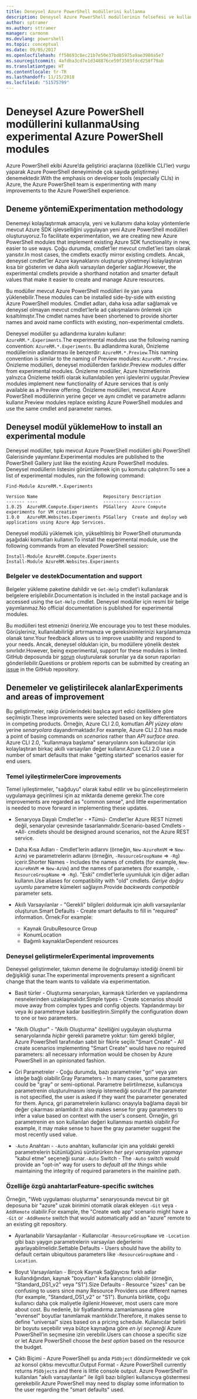 ```yaml
---
title: Deneysel Azure PowerShell modüllerini kullanma
description: Deneysel Azure PowerShell modüllerinin felsefesi ve kullanımı hakkında bilgi edinin.
author: sptramer
ms.author: sttramer
manager: carmonm
ms.devlang: powershell
ms.topic: conceptual
ms.date: 09/05/2017
ms.openlocfilehash: ff58693c8ec21b7e50e37bd85975a9ae3980a5e7
ms.sourcegitcommit: 4afdba3cd7e1d348876ce59f3503fdcd258f79ab
ms.translationtype: HT
ms.contentlocale: tr-TR
ms.lasthandoff: 11/15/2018
ms.locfileid: "51575799"
---
```

# <a name="using-experimental-azure-powershell-modules"></a><span data-ttu-id="e9dc4-103">Deneysel Azure PowerShell modüllerini kullanma</span><span class="sxs-lookup"><span data-stu-id="e9dc4-103">Using experimental Azure PowerShell modules</span></span>

<span data-ttu-id="e9dc4-104">Azure PowerShell ekibi Azure’da geliştirici araçlarına (özellikle CLI’ler) vurgu yaparak Azure PowerShell deneyiminde çok sayıda geliştirmeyi denemektedir.</span><span class="sxs-lookup"><span data-stu-id="e9dc4-104">With the emphasis on developer tools (especially CLIs) in Azure, the Azure PowerShell team is experimenting with many improvements to the Azure PowerShell experience.</span></span>

## <a name="experimentation-methodology"></a><span data-ttu-id="e9dc4-105">Deneme yöntemi</span><span class="sxs-lookup"><span data-stu-id="e9dc4-105">Experimentation methodology</span></span>

<span data-ttu-id="e9dc4-106">Denemeyi kolaylaştırmak amacıyla, yeni ve kullanımı daha kolay yöntemlerle mevcut Azure SDK işlevselliğini uygulayan yeni Azure PowerShell modülleri oluşturuyoruz.</span><span class="sxs-lookup"><span data-stu-id="e9dc4-106">To facilitate experimentation, we are creating new Azure PowerShell modules that implement existing Azure SDK functionality in new, easier to use ways.</span></span> <span data-ttu-id="e9dc4-107">Çoğu durumda, cmdlet'ler mevcut cmdlet'leri tam olarak yansıtır.</span><span class="sxs-lookup"><span data-stu-id="e9dc4-107">In most cases, the cmdlets exactly mirror existing cmdlets.</span></span> <span data-ttu-id="e9dc4-108">Ancak, deneysel cmdlet’ler Azure kaynaklarını oluşturup yönetmeyi kolaylaştıran kısa bir gösterim ve daha akıllı varsayılan değerler sağlar.</span><span class="sxs-lookup"><span data-stu-id="e9dc4-108">However, the experimental cmdlets provide a shorthand notation and smarter default values that make it easier to create and manage Azure resources.</span></span>

<span data-ttu-id="e9dc4-109">Bu modüller mevcut Azure PowerShell modülleri ile yan yana yüklenebilir.</span><span class="sxs-lookup"><span data-stu-id="e9dc4-109">These modules can be installed side-by-side with existing Azure PowerShell modules.</span></span> <span data-ttu-id="e9dc4-110">Cmdlet adları, daha kısa adlar sağlamak ve deneysel olmayan mevcut cmdlet'lerle ad çakışmalarını önlemek için kısaltılmıştır.</span><span class="sxs-lookup"><span data-stu-id="e9dc4-110">The cmdlet names have been shortened to provide shorter names and avoid name conflicts with existing, non-experimental cmdlets.</span></span>

<span data-ttu-id="e9dc4-111">Deneysel modüller şu adlandırma kuralını kullanır: `AzureRM.*.Experiments`.</span><span class="sxs-lookup"><span data-stu-id="e9dc4-111">The experimental modules use the following naming convention: `AzureRM.*.Experiments`.</span></span> <span data-ttu-id="e9dc4-112">Bu adlandırma kuralı, Önizleme modüllerinin adlandırması ile benzerdir: `AzureRM.*.Preview`.</span><span class="sxs-lookup"><span data-stu-id="e9dc4-112">This naming convention is similar to the naming of Preview modules: `AzureRM.*.Preview`.</span></span> <span data-ttu-id="e9dc4-113">Önizleme modülleri, deneysel modüllerden farklıdır.</span><span class="sxs-lookup"><span data-stu-id="e9dc4-113">Preview modules differ from experimental modules.</span></span> <span data-ttu-id="e9dc4-114">Önizleme modüller, Azure hizmetlerinin yalnızca Önizleme teklifi olarak kullanılabilen yeni işlevlerini uygular.</span><span class="sxs-lookup"><span data-stu-id="e9dc4-114">Preview modules implement new functionality of Azure services that is only available as a Preview offering.</span></span> <span data-ttu-id="e9dc4-115">Önizleme modülleri, mevcut Azure PowerShell modüllerinin yerine geçer ve aynı cmdlet ve parametre adlarını kullanır.</span><span class="sxs-lookup"><span data-stu-id="e9dc4-115">Preview modules replace existing Azure PowerShell modules and use the same cmdlet and parameter names.</span></span>

## <a name="how-to-install-an-experimental-module"></a><span data-ttu-id="e9dc4-116">Deneysel modül yükleme</span><span class="sxs-lookup"><span data-stu-id="e9dc4-116">How to install an experimental module</span></span>

<span data-ttu-id="e9dc4-117">Deneysel modüller, tıpkı mevcut Azure PowerShell modülleri gibi PowerShell Galerisinde yayımlanır.</span><span class="sxs-lookup"><span data-stu-id="e9dc4-117">Experimental modules are published to the PowerShell Gallery just like the existing Azure PowerShell modules.</span></span> <span data-ttu-id="e9dc4-118">Deneysel modüllerin listesini görüntülemek için şu komutu çalıştırın:</span><span class="sxs-lookup"><span data-stu-id="e9dc4-118">To see a list of experimental modules, run the following command:</span></span>

```azurepowershell-interactive
Find-Module AzureRM.*.Experiments
```

```output
Version Name                         Repository Description
------- ----                         ---------- -----------
1.0.25  AzureRM.Compute.Experiments  PSGallery  Azure Compute experiments for VM creation
1.0.0   AzureRM.Websites.Experiments PSGallery  Create and deploy web applications using Azure App Services.
```

<span data-ttu-id="e9dc4-119">Deneysel modülü yüklemek için, yükseltilmiş bir PowerShell oturumunda aşağıdaki komutları kullanın:</span><span class="sxs-lookup"><span data-stu-id="e9dc4-119">To install the experimental module, use the following commands from an elevated PowerShell session:</span></span>

```azurepowershell-interactive
Install-Module AzureRM.Compute.Experiments
Install-Module AzureRM.Websites.Experiments
```

### <a name="documentation-and-support"></a><span data-ttu-id="e9dc4-120">Belgeler ve destek</span><span class="sxs-lookup"><span data-stu-id="e9dc4-120">Documentation and support</span></span>

<span data-ttu-id="e9dc4-121">Belgeler yükleme paketine dahildir ve `Get-Help` cmdlet'i kullanılarak belgelere erişilebilir.</span><span class="sxs-lookup"><span data-stu-id="e9dc4-121">Documentation is included in the install package and is accessed using the `Get-Help` cmdlet.</span></span> <span data-ttu-id="e9dc4-122">Deneysel modüller için resmi bir belge yayımlanmaz.</span><span class="sxs-lookup"><span data-stu-id="e9dc4-122">No official documentation is published for experimental modules.</span></span>

<span data-ttu-id="e9dc4-123">Bu modülleri test etmenizi öneririz.</span><span class="sxs-lookup"><span data-stu-id="e9dc4-123">We encourage you to test these modules.</span></span> <span data-ttu-id="e9dc4-124">Görüşleriniz, kullanılabilirliği artırmamıza ve gereksinimlerinizi karşılamamıza olanak tanır.</span><span class="sxs-lookup"><span data-stu-id="e9dc4-124">Your feedback allows us to improve usability and respond to your needs.</span></span> <span data-ttu-id="e9dc4-125">Ancak, deneysel oldukları için, bu modüllere yönelik destek sınırlıdır.</span><span class="sxs-lookup"><span data-stu-id="e9dc4-125">However, being experimental, support for these modules is limited.</span></span> <span data-ttu-id="e9dc4-126">GitHub deposunda bir [sorun](https://github.com/Azure/azure-powershell/issues) oluşturularak sorunlar ya da sorun raporları gönderilebilir.</span><span class="sxs-lookup"><span data-stu-id="e9dc4-126">Questions or problem reports can be submitted by creating an [issue](https://github.com/Azure/azure-powershell/issues) in the GitHub repository.</span></span>

## <a name="experiments-and-areas-of-improvement"></a><span data-ttu-id="e9dc4-127">Denemeler ve geliştirilecek alanlar</span><span class="sxs-lookup"><span data-stu-id="e9dc4-127">Experiments and areas of improvement</span></span>

<span data-ttu-id="e9dc4-128">Bu geliştirmeler, rakip ürünlerindeki başlıca ayırt edici özelliklere göre seçilmiştir.</span><span class="sxs-lookup"><span data-stu-id="e9dc4-128">These improvements were selected based on key differentiators in competing products.</span></span> <span data-ttu-id="e9dc4-129">Örneğin, Azure CLI 2.0, komutları _API yüzey alanı_ yerine _senaryolara_ dayandırmaktadır.</span><span class="sxs-lookup"><span data-stu-id="e9dc4-129">For example, Azure CLI 2.0 has made a point of basing commands on _scenarios_ rather than _API surface area_.</span></span>
<span data-ttu-id="e9dc4-130">Azure CLI 2.0, "kullanmaya başlama" senaryolarını son kullanıcılar için kolaylaştıran birkaç akıllı varsayılan değer kullanır.</span><span class="sxs-lookup"><span data-stu-id="e9dc4-130">Azure CLI 2.0 use a number of smart defaults that make "getting started" scenarios easier for end users.</span></span>

### <a name="core-improvements"></a><span data-ttu-id="e9dc4-131">Temel iyileştirmeler</span><span class="sxs-lookup"><span data-stu-id="e9dc4-131">Core improvements</span></span>

<span data-ttu-id="e9dc4-132">Temel iyileştirmeler, "sağduyu" olarak kabul edilir ve bu güncelleştirmelerin uygulamaya geçirilmesi için az miktarda deneme gerekir.</span><span class="sxs-lookup"><span data-stu-id="e9dc4-132">The core improvements are regarded as "common sense", and little experimentation is needed to move forward in implementing these updates.</span></span>

- <span data-ttu-id="e9dc4-133">Senaryoya Dayalı Cmdlet’ler - <em>\*Tümü</em>- Cmdlet’ler Azure REST hizmeti değil, senaryolar çevresinde tasarlanmalıdır.</span><span class="sxs-lookup"><span data-stu-id="e9dc4-133">Scenario-based Cmdlets - <em>\*All</em>- cmdlets should be designed around scenarios, not the Azure REST service.</span></span>

- <span data-ttu-id="e9dc4-134">Daha Kısa Adları - Cmdlet'lerin adlarını (örneğin, `New-AzureRmVM` => `New-AzVm`) ve parametrelerin adlarını (örneğin, `-ResourceGroupName` => `-Rg`) içerir.</span><span class="sxs-lookup"><span data-stu-id="e9dc4-134">Shorter Names - Includes the names of cmdlets (for example, `New-AzureRmVM` => `New-AzVm`) and the names of parameters (for example, `-ResourceGroupName` => `-Rg`).</span></span> <span data-ttu-id="e9dc4-135">"Eski" cmdlet’lerle uyumluluk için diğer adları kullanın.</span><span class="sxs-lookup"><span data-stu-id="e9dc4-135">Use aliases for compatibility with "old" cmdlets.</span></span> <span data-ttu-id="e9dc4-136">_Geriye doğru uyumlu_ parametre kümeleri sağlayın.</span><span class="sxs-lookup"><span data-stu-id="e9dc4-136">Provide _backwards compatible_ parameter sets.</span></span>

- <span data-ttu-id="e9dc4-137">Akıllı Varsayılanlar - "Gerekli" bilgileri doldurmak için akıllı varsayılanlar oluşturun.</span><span class="sxs-lookup"><span data-stu-id="e9dc4-137">Smart Defaults - Create smart defaults to fill in "required" information.</span></span> <span data-ttu-id="e9dc4-138">Örnek:</span><span class="sxs-lookup"><span data-stu-id="e9dc4-138">For example:</span></span>
  - <span data-ttu-id="e9dc4-139">Kaynak Grubu</span><span class="sxs-lookup"><span data-stu-id="e9dc4-139">Resource Group</span></span>
  - <span data-ttu-id="e9dc4-140">Konum</span><span class="sxs-lookup"><span data-stu-id="e9dc4-140">Location</span></span>
  - <span data-ttu-id="e9dc4-141">Bağımlı kaynaklar</span><span class="sxs-lookup"><span data-stu-id="e9dc4-141">Dependent resources</span></span>

### <a name="experimental-improvements"></a><span data-ttu-id="e9dc4-142">Deneysel geliştirmeler</span><span class="sxs-lookup"><span data-stu-id="e9dc4-142">Experimental improvements</span></span>

<span data-ttu-id="e9dc4-143">Deneysel geliştirmeler, takımın deneme ile doğrulamayı istediği önemli bir değişikliği sunar.</span><span class="sxs-lookup"><span data-stu-id="e9dc4-143">The experimental improvements present a significant change that the team wants to validate via experimentation.</span></span>

- <span data-ttu-id="e9dc4-144">Basit türler - Oluşturma senaryoları, karmaşık türlerden ve yapılandırma nesnelerinden uzaklaşmalıdır.</span><span class="sxs-lookup"><span data-stu-id="e9dc4-144">Simple types - Create scenarios should move away from complex types and config objects.</span></span> <span data-ttu-id="e9dc4-145">Yapılandırmayı bir veya iki parametreye kadar basitleştirin.</span><span class="sxs-lookup"><span data-stu-id="e9dc4-145">Simplify the configuration down to one or two parameters.</span></span>

- <span data-ttu-id="e9dc4-146">"Akıllı Oluştur" - "Akıllı Oluşturma" özelliğini uygulayan oluşturma senaryolarında _hiçbir_ gerekli parametre yoktur: tüm gerekli bilgiler, Azure PowerShell tarafından sabit bir fikirle seçilir.</span><span class="sxs-lookup"><span data-stu-id="e9dc4-146">"Smart Create" - All create scenarios implementing "Smart Create" would have _no_ required parameters: all necessary information would be chosen by Azure PowerShell in an opinionated fashion.</span></span>

- <span data-ttu-id="e9dc4-147">Gri Parametreler - Çoğu durumda, bazı parametreler "gri" veya yarı isteğe bağlı olabilir.</span><span class="sxs-lookup"><span data-stu-id="e9dc4-147">Gray Parameters - In many cases, some parameters could be "gray" or semi-optional.</span></span> <span data-ttu-id="e9dc4-148">Parametre belirtilmezse, kullanıcıya parametrenin oluşturulmasını isteyip istemediği sorulur.</span><span class="sxs-lookup"><span data-stu-id="e9dc4-148">If the parameter is not specified, the user is asked if they want the parameter generated for them.</span></span> <span data-ttu-id="e9dc4-149">Ayrıca, gri parametrelerin kullanıcı onayıyla bağlama dayalı bir değer çıkarması anlamlıdır.</span><span class="sxs-lookup"><span data-stu-id="e9dc4-149">It also makes sense for gray parameters to infer a value based on context with the user's consent.</span></span>
  <span data-ttu-id="e9dc4-150">Örneğin, gri parametrenin en son kullanılan değeri kullanması mantıklı olabilir.</span><span class="sxs-lookup"><span data-stu-id="e9dc4-150">For example, it may make sense to have the gray parameter suggest the most recently used value.</span></span>

- <span data-ttu-id="e9dc4-151">`-Auto` Anahtarı - `-Auto` anahtarı, kullanıcılar için ana yoldaki gerekli parametrelerin bütünlüğünü sürdürürken _her şeyi varsayılan yapmayı_ "kabul etme" seçeneği sunar.</span><span class="sxs-lookup"><span data-stu-id="e9dc4-151">`-Auto` Switch - The `-Auto` switch would provide an "opt-in" way for users to _default all the things_ while maintaining the integrity of required parameters in the mainline path.</span></span>

### <a name="feature-specific-switches"></a><span data-ttu-id="e9dc4-152">Özelliğe özgü anahtarlar</span><span class="sxs-lookup"><span data-stu-id="e9dc4-152">Feature-specific switches</span></span>

<span data-ttu-id="e9dc4-153">Örneğin, "Web uygulaması oluşturma" senaryosunda mevcut bir git deposuna bir "azure" uzak birimini otomatik olarak ekleyen `-Git` veya `-AddRemote` olabilir.</span><span class="sxs-lookup"><span data-stu-id="e9dc4-153">For example, the "Create web app" scenario might have a `-Git` or `-AddRemote` switch that would automatically add an "azure" remote to an existing git repository.</span></span>

- <span data-ttu-id="e9dc4-154">Ayarlanabilir Varsayılanlar - Kullanıcılar `-ResourceGroupName` ve `-Location` gibi bazı yaygın parametrelerin varsayılan değerlerini ayarlayabilmelidir.</span><span class="sxs-lookup"><span data-stu-id="e9dc4-154">Settable Defaults - Users should have the ability to default certain ubiquitous parameters like `-ResourceGroupName` and `-Location`.</span></span>

- <span data-ttu-id="e9dc4-155">Boyut Varsayılanları - Birçok Kaynak Sağlayıcısı farklı adlar kullandığından, kaynak "boyutları" kafa karıştırıcı olabilir (örneğin, "Standard\_DS1\_v2" veya "S1").</span><span class="sxs-lookup"><span data-stu-id="e9dc4-155">Size Defaults - Resource "sizes" can be confusing to users since many Resource Providers use different names (for example, "Standard\_DS1\_v2" or "S1").</span></span> <span data-ttu-id="e9dc4-156">Bununla birlikte, çoğu kullanıcı daha çok maliyetle ilgilenir.</span><span class="sxs-lookup"><span data-stu-id="e9dc4-156">However, most users care more about cost.</span></span> <span data-ttu-id="e9dc4-157">Bu nedenle, bir fiyatlandırma zamanlamasına göre "evrensel" boyutlar tanımlamak mantıklıdır.</span><span class="sxs-lookup"><span data-stu-id="e9dc4-157">Therefore, it makes sense to define "universal" sizes based on a pricing schedule.</span></span> <span data-ttu-id="e9dc4-158">Kullanıcılar belirli bir boyutu seçebilir veya bütçe kaynağına göre _en iyi seçeneği_ Azure PowerShell’in seçmesine izin verebilir.</span><span class="sxs-lookup"><span data-stu-id="e9dc4-158">Users can choose a specific size or let Azure PowerShell choose the _best option_ based on the resource the budget.</span></span>

- <span data-ttu-id="e9dc4-159">Çıktı Biçimi - Azure PowerShell şu anda `PSObject` döndürmektedir ve çok az konsol çıktısı mevcuttur.</span><span class="sxs-lookup"><span data-stu-id="e9dc4-159">Output Format - Azure PowerShell currently returns `PSObject`s and there is little console output.</span></span> <span data-ttu-id="e9dc4-160">Azure PowerShell’in kullanılan "akıllı varsayılanlar" ile ilgili bazı bilgileri kullanıcıya göstermesi gerekebilir.</span><span class="sxs-lookup"><span data-stu-id="e9dc4-160">Azure PowerShell may need to display some information to the user regarding the "smart defaults" used.</span></span>
